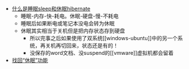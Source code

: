 - [什么是睡眠sleep和休眠hibernate](https://zhuanlan.zhihu.com/p/352659027)
  - 睡眠-内存-快-耗电。休眠-硬盘-慢-不耗电
  - 睡眠后如果断电或笔记本没电会转为休眠
  - 休眠其实相当于关机但是把内存状态存到硬盘
    - 所以完事之后如果使用了双系统[[windows-ubuntu]]中的另一个系统，再关机再切回来，状态还是有的！
    - 没保存的word文档、没suspend的[[vmware]]虚拟机都会留着
- [找回“休眠”功能](https://zhuanlan.zhihu.com/p/118032699)